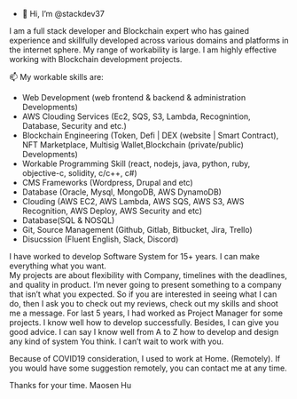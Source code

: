 <!---
stackdev37/stackdev37 is a ✨ special ✨ repository because its `README.md` (this file) appears on your GitHub profile.
You can click the Preview link to take a look at your changes.
--->
- 👋 Hi, I’m @stackdev37

<!--
**Maosen37/Maosen37** is a ✨ _special_ ✨ repository because its `README.md` (this file) appears on your GitHub profile.

Here are some ideas to get you started:


- 🔭 I’m currently working on ...
- 🌱 I’m currently learning ...
- 👯 I’m looking to collaborate on ...
- 🤔 I’m looking for help with ...
- 💬 Ask me about ...
- 📫 How to reach me: ...
- 😄 Pronouns: ...
- ⚡ Fun fact: ...
-->

I am a full stack developer and Blockchain expert who has gained experience and skillfully developed across various domains and platforms in the internet sphere.
My range of workability is large. I am highly effective working with Blockchain development projects.

📫 My workable skills are:
- Web Development (web frontend & backend & administration Developments) 
- AWS Clouding Services (Ec2, SQS, S3, Lambda, Recognintion, Database, Security and etc.)
- Blockchain Engineering (Token, Defi | DEX (website | Smart Contract), NFT Marketplace, Multisig Wallet,Blockchain (private/public) Developments)
- Workable Programming Skill (react, nodejs, java, python, ruby, objective-c, solidity, c/c++, c#)
- CMS Frameworks (Wordpress, Drupal and etc)
- Database (Oracle, Mysql, MongoDB, AWS DynamoDB)
- Clouding (AWS EC2, AWS Lambda, AWS SQS, AWS S3, AWS Recognition, AWS Deploy, AWS Security and etc)
- Database(SQL & NOSQL)
- Git, Source Management (Github, Gitlab, Bitbucket, Jira, Trello)
- Disucssion (Fluent English, Slack, Discord)

I have worked to develop Software System for 15+ years. I can make everything what you want.  
My projects are about flexibility with Company, timelines with the deadlines, and quality in product. 
I’m never going to present something to a company that isn’t what you expected. So if you are interested in seeing what I can do, then I ask you to check out my reviews, check out my skills and shoot me a message.
For last 5 years, I had worked as Project Manager for some projects. I know well how to develop successfully.
Besides, I can give you good advice. I can say I know well from A to Z how to develop and design any kind of system You think. 
I can’t wait to work with you. 

Because of COVID19 consideration, I used to work at Home. (Remotely). 
If you would have some suggestion remotely, you can contact me at any time. 

Thanks for your time. 
Maosen Hu

